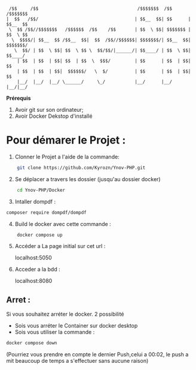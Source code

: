 ```
 /$$     /$$                                     /$$$$$$$  /$$       /$$$$$$$
|  $$   /$$/                                    | $$__  $$| $$      | $$__  $$
 \  $$ /$$//$$$$$$$   /$$$$$$  /$$    /$$       | $$  \ $$| $$$$$$$ | $$  \ $$
  \  $$$$/| $$__  $$ /$$__  $$|  $$  /$$//$$$$$$| $$$$$$$/| $$__  $$| $$$$$$$/
   \  $$/ | $$  \ $$| $$  \ $$ \  $$/$$/|______/| $$____/ | $$  \ $$| $$____/
    | $$  | $$  | $$| $$  | $$  \  $$$/         | $$      | $$  | $$| $$
    | $$  | $$  | $$|  $$$$$$/   \  $/          | $$      | $$  | $$| $$
    |__/  |__/  |__/ \______/     \_/           |__/      |__/  |__/|__/
```

**Prérequis**

1. Avoir git sur son ordinateur;
2. Avoir Docker Dekstop d'installé

# Pour démarer le Projet : 
1. Clonner le Projet a l'aide de la commande:

```bash
    git clone https://github.com/Kyrozn/Ynov-PHP.git
```

2. Se déplacer a travers les dossier (jusqu'au dossier docker)
```bash
    cd Ynov-PHP/Docker
```
3. Intaller dompdf :
```bash
composer require dompdf/dompdf
```
4. Build le docker avec cette commande :
```bash
    docker compose up
```

5. Accéder a La page initial sur cet url :

    localhost:5050

6. Acceder a la bdd :

    localhost:8080

## Arret :

Si vous souhaitez arréter le docker. 2 possibilité 
- Sois vous arréter le Container sur docker desktop
- Sois vous utiliser la commande :
```bash
docker compose down
```

(Pourriez vous prendre en compte le dernier Push,celui a 00:02, le push a mit beaucoup de temps a s'effectuer sans aucune raison)
